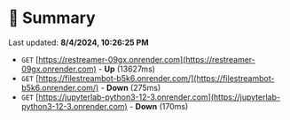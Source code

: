 # 📖 Summary
Last updated: **8/4/2024, 10:26:25 PM**

- `GET` [https://restreamer-09gx.onrender.com](https://restreamer-09gx.onrender.com) - **Up** (13627ms)
- `GET` [https://filestreambot-b5k6.onrender.com/](https://filestreambot-b5k6.onrender.com/) - **Down** (275ms)
- `GET` [https://jupyterlab-python3-12-3.onrender.com](https://jupyterlab-python3-12-3.onrender.com) - **Down** (170ms)
